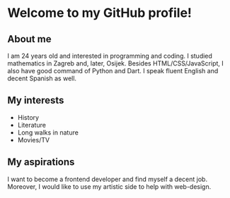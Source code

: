 # Welcome to my GitHub profile!
## About me
I am 24 years old and interested in programming and coding. I studied mathematics in Zagreb and, later, Osijek. Besides HTML/CSS/JavaScript, I also have good command of Python and Dart. I speak fluent English and decent Spanish as well.
## My interests
- History
- Literature
- Long walks in nature
- Movies/TV
## My aspirations
I want to become a frontend developer and find myself a decent job. Moreover, I would like to use my artistic side to help with web-design.
